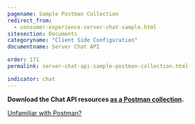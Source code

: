 ```yaml
---
pagename: Sample Postman Collection
redirect_from:
  - consumer-experience-server-chat-sample.html
sitesection: Documents
categoryname: "Client Side Configuration"
documentname: Server Chat API

order: 171
permalink: server-chat-api-sample-postman-collection.html

indicator: chat
---
```


**Download the Chat API resources [as a Postman collection](assets/content/ServerChatAPI.postman_collection).**

[Unfamiliar with Postman?](https://www.getpostman.com/)
